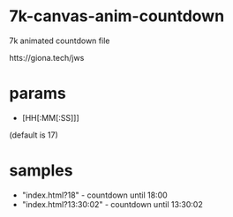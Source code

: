 # 7k-canvas-anim-countdown
7k animated countdown file

htts://giona.tech/jws

# params
- [HH[:MM[:SS]]]
 
(default is 17)
 
# samples
 - "index.html?18" - countdown until 18:00
 - "index.html?13:30:02" - countdown until 13:30:02
